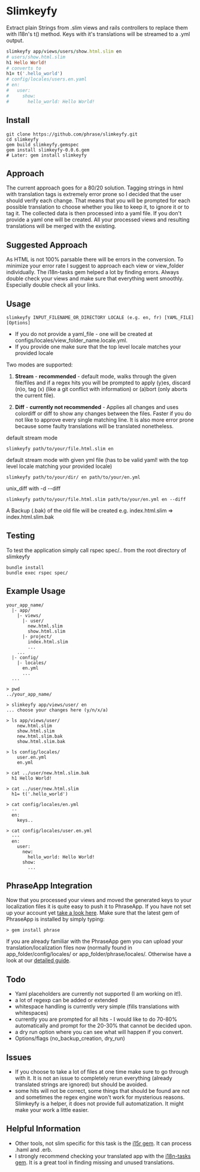 Slimkeyfy
========
Extract plain Strings from .slim views and rails controllers to replace them with I18n's t() method. Keys with it's translations will be streamed to a .yml output.
```ruby
slimkeyfy app/views/users/show.html.slim en
# users/show.html.slim
h1 Hello World!
# converts to
h1= t('.hello_world') 
# config/locales/users.en.yaml
# en: 
#   user:
#     show:
#       hello_world: Hello World!
```

Install
------
```unix
git clone https://github.com/phrase/slimkeyfy.git 
cd slimkeyfy
gem build slimkeyfy.gemspec
gem install slimkeyfy-0.0.6.gem
# Later: gem install slimkeyfy
```

Approach
--------
The current approach goes for a 80/20 solution. Tagging strings in html with translation tags is extremely error prone so I decided that the user should verify each change. That means that you will be prompted for each possible translation to choose whether you like to keep it, to ignore it or to tag it. The collected data is then processed into a yaml file. If you don't provide a yaml  one will be created. All your processed views and resulting translations will be merged with the existing.

Suggested Approach
-----------------
As HTML is not 100% parsable there will be errors in the conversion. To minimize your error rate I suggest to approach each view or view_folder individually. The i18n-tasks gem helped a lot by finding errors. Always double check your views and make sure that everything went smoothly. Especially double check all your links.

Usage
-----
```unix
slimkeyfy INPUT_FILENAME_OR_DIRECTORY LOCALE (e.g. en, fr) [YAML_FILE] [Options]
```
- If you do not provide a yaml_file - one will be created at configs/locales/view_folder_name.locale.yml. 
- If you provide one make sure that the top level locale matches your provided locale

Two modes are supported:

1. **Stream** - **recommended** - default mode, walks through the given file/files and if a regex hits you will be prompted to apply (y)es, discard (n)o, tag (x) (like a git conflict with information) or (a)bort (only aborts the current file).

2. **Diff** - **currently not recommended** - Applies all changes and uses colordiff or diff to show any changes between the files. Faster if you do not like to approve every single matching line. It is also more error prone because some faulty translations will be translated nonetheless.

default stream mode
```unix
slimkeyfy path/to/your/file.html.slim en
```
default stream mode with given yml file (has to be valid yaml! with the top level locale matching your provided locale)
```unix
slimkeyfy path/to/your/dir/ en path/to/your/en.yml
```
unix_diff with -d --diff
```unix
slimkeyfy path/to/your/file.html.slim path/to/your/en.yml en --diff
```
A Backup (.bak) of the old file will be created e.g. index.html.slim => index.html.slim.bak

Testing
-----

To test the application simply call rspec spec/.. from the root directory of slimkeyfy

```unix
bundle install
bundle exec rspec spec/
```

Example Usage
-------------
```unix
your_app_name/
  |- app/
    |- views/
      |- user/
        new.html.slim
        show.html.slim
      |- project/
        index.html.slim
        ...
    ...
  |- config/
    |- locales/
      en.yml
      ...
  ...

> pwd
../your_app_name/
 
> slimkeyfy app/views/user/ en
... choose your changes here (y/n/x/a)

> ls app/views/user/
    new.html.slim
    show.html.slim
    new.html.slim.bak
    show.html.slim.bak
    
> ls config/locales/
    user.en.yml
    en.yml
    
> cat ../user/new.html.slim.bak
  h1 Hello World!
    
> cat ../user/new.html.slim
  h1= t('.hello_world')
 
> cat config/locales/en.yml
  --
  en:
    keys..
          
> cat config/locales/user.en.yml
  ---
  en:
    user:
      new:
        hello_world: Hello World!
      show:
        ...
```
PhraseApp Integration
--------------------
Now that you processed your views and moved the generated keys to your localization files it is quite easy to push it to PhraseApp. If you have not set up your account yet [take a look here](https://phraseapp.com/docs/about/setup-your-translations-with-phraseapp?language=en). Make sure that the latest gem of PhraseApp is installed by simply typing:
```unix
> gem install phrase
```
If you are already familiar with the PhraseApp gem you can upload your translation/localization files now (normally found in app_folder/config/locales/ or app_folder/phrase/locales/. Otherwise have a look at our [detailed guide](https://phraseapp.com/docs/about/access-your-locale-files-with-the-api-client?language=en).

Todo
----
- Yaml placeholders are currently not supported (I am working on it!).
- a lot of regexp can be added or extended
- whitespace handling is currently very simple (fills translations with whitespaces)
- currently you are prompted for all hits - I would like to do 70-80% automatically and prompt for the 20-30% that cannot be decided upon.
- a dry run option where you can see what will happen if you convert.
- Options/flags (no_backup_creation, dry_run) 

Issues
------
- If you choose to take a lot of files at one time make sure to go through with it. It is not an issue to completely rerun everything (already translated strings are ignored) but should be avoided.
- some hits will not be correct, some things that should be found are not and sometimes the regex engine won't work for mysterious reasons. Slimkeyfy is a helper, it does not provide full automatization. It might make your work a little easier.

Helpful Information
-------------------
* Other tools, not slim specific for this task is the [i15r gem](https://github.com/balinterdi/i15r). It can process .haml and .erb.
* I strongly recommend checking your translated app with the [i18n-tasks gem](https://github.com/glebm/i18n-tasks). It is a great tool in     finding missing and unused translations.
